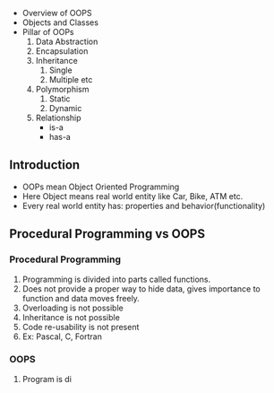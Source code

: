 - Overview of OOPS
- Objects and Classes
- Pillar of OOPs
	1. Data Abstraction
	2. Encapsulation
	3. Inheritance
		1. Single
		2. Multiple etc
	4. Polymorphism
		1. Static
		2. Dynamic
	5. Relationship
		- is-a
		- has-a

## Introduction
- OOPs mean Object Oriented Programming
- Here Object means real world entity like Car, Bike, ATM etc.
- Every real world entity has: properties and behavior(functionality)
## Procedural Programming vs OOPS
### Procedural Programming
1. Programming is divided into parts called functions.
2. Does not provide a proper way to hide data, gives importance to function and data moves freely.
3. Overloading is not possible
4. Inheritance is not possible
5. Code re-usability is not present
6. Ex: Pascal, C, Fortran
### OOPS
1. Program is di